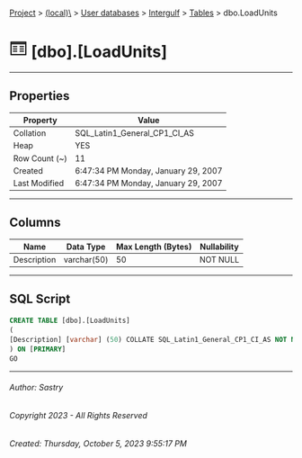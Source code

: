 #### 

[Project](../../../../index.md) > [(local)\\](../../../index.md) > [User databases](../../index.md) > [Intergulf](../index.md) > [Tables](Tables.md) > dbo.LoadUnits

# ![Tables](../../../../Images/Table32.png) [dbo].[LoadUnits]

---

## <a name="#properties"></a>Properties

| Property | Value |
|---|---|
| Collation | SQL_Latin1_General_CP1_CI_AS |
| Heap | YES |
| Row Count (~) | 11 |
| Created | 6:47:34 PM Monday, January 29, 2007 |
| Last Modified | 6:47:34 PM Monday, January 29, 2007 |


---

## <a name="#columns"></a>Columns

| Name | Data Type | Max Length (Bytes) | Nullability |
|---|---|---|---|
| Description | varchar(50) | 50 | NOT NULL |


---

## <a name="#sqlscript"></a>SQL Script

```sql
CREATE TABLE [dbo].[LoadUnits]
(
[Description] [varchar] (50) COLLATE SQL_Latin1_General_CP1_CI_AS NOT NULL
) ON [PRIMARY]
GO

```


---

###### Author:  Sastry

###### Copyright 2023 - All Rights Reserved

###### Created: Thursday, October 5, 2023 9:55:17 PM

